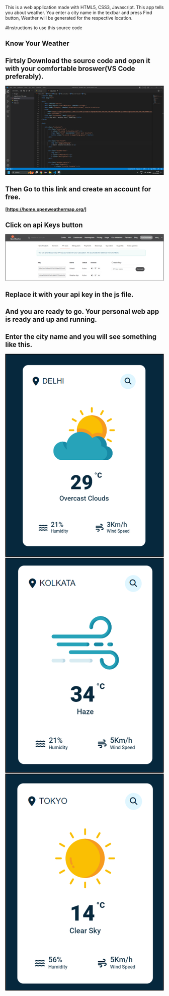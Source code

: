 This is a web application made with HTML5, CSS3, Javascript. This app tells you about weather. You enter a city name in the textbar and press Find button, Weather will be generated for the respective location.


#Instructions to use this source code

## Know Your Weather

## Firtsly Download the source code and open it with your comfortable broswer(VS Code preferably).
![Code setup image](https://github.com/Sanjoy-Chattopadhay/know_your_weather/blob/main/images/code%20setup%20instruction.png)

## Then Go to this link and create an account for free.
**[https://home.openweathermap.org/]**
## Click on api Keys button 
![api creation image](https://github.com/Sanjoy-Chattopadhay/know_your_weather/blob/main/images/api%20creation%20pic.png)

## Replace it with your api key in the js file. 

## And you are ready to go. Your personal web app is ready and up and running.

## Enter the city name and you will see something like this.
![Delhi weather](https://github.com/Sanjoy-Chattopadhay/know_your_weather/blob/main/images/delhi.png)
![Kolkata weather](https://github.com/Sanjoy-Chattopadhay/know_your_weather/blob/main/images/kolkata.png)
![Tokyo weather](https://github.com/Sanjoy-Chattopadhay/know_your_weather/blob/main/images/tokyo.png)


